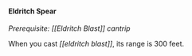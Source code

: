 #### Eldritch Spear

*Prerequisite: [[Eldritch Blast]] cantrip*

When you cast *[[eldritch blast]]*, its range is 300 feet.
